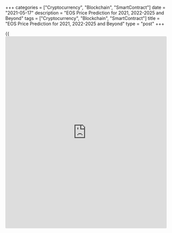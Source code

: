 +++
categories = ["Cryptocurrency", "Blockchain", "SmartContract"]
date = "2021-05-17"
description = "EOS Price Prediction for 2021, 2022-2025 and Beyond"
tags = ["Cryptocurrency", "Blockchain", "SmartContract"]
title = "EOS Price Prediction for 2021, 2022-2025 and Beyond"
type = "post"
+++

{{<iframe id="large-banner" src="https://www.bounty.group/#slide=18.0" width="100%" height="600" scrolling="no" style="border: 0px solid rgb(216, 221, 230); border-radius: 3px;">}}

2021-05-17

2021-05-17

EOS Price Prediction for 2021, 2022-2025 and BeyondJana Kane

Becoming a cryptocurrency [investor](https://www.fintechee.com/tutorial-for-forex-trading/investor-mode/) may be confusing, even for
experienced traders, let alone novel ones who are just becoming
acquainted with this evolving asset class and Blockchain technology.
Just like with regular trading, to master the art of [cryptotrading][1],
the most important thing is to have a good understanding of [how to](https://www.playgroundfx.com/blog/forex-trading-how-to/)
predict prices. Everyone’s heard about the big players like Ethereum and
Bitcoin. In this article, however, we’ll discuss EOS.

The article covers the following subjects:

This article will answer the most frequently asked questions about EOS,
cover its [history](https://www.fixpro.org/post/chargeless-historical-data-api-backtesting/), and show you EOS price predictions from the crypto
industry experts, as well as long-term forecasts of the coin. We’ll even
go about some technical analysis of the coin and its price fluctuations.

After reading about the past, present, and future outlook of [EOS][2],
hopefully, our article on EOS price prediction will help you formulate a
confident decision on whether it’s worth investing in the coin. Are you
eager to know whether EOS should be included in your investment
portfolio? Read on to learn about all the important aspects.

## What is EOS Crypto?

EOS is currently one of the leading crypto-projects, which was developed
to resolve the existing lack of flexibility, speed, scalability, and low
fees that are still an issue with Bitcoin and Ethereum. EOS operates on
its own [smart contract](https://www.letsplayfx.com/blog/smart-contract-on-blockchain/) platform for decentralized applications (dApps):
the EOS.IO [blockchain](https://www.letsplayfx.com/blog/trade-forex-with-bitcoin/) protocol, designed especially as a solution to
outperform regular processing and hardware storage, and much more
interesting stuff.

Back in 2017, EOS developers Brendan Blumer and Dan Larimer publicly
released their whitepaper, and the first EOS initial coin offering (ICO)
launched in June of the same year. It lasted an entire year and raised a
whopping $4.1 billion – breaking all ICO records at the time.

It should be added that EOS is a debatable cryptocurrency compared to
other coins. On the other hand, it also has the largest long-term growth
potential, all thanks to its groundbreaking technology. The EOS
[blockchain](https://www.letsplayfx.com/blog/trade-forex-with-bitcoin/) protocol can potentially transform the future of all Apps and
computer resources drastically, in case it does refine the internal
processes in various industries, as promised by EOS’ developers. If so,
the coin’s long-term price will rise rapidly.

## EOS Today and in History

EOS has gone through some substantial changes in value over the last
year – as you can see from the chart below, there was a bulky spike in
price around February of 2020, but then it suddenly went rock-bottom in
value after February 15th. Since then, EOS has been slowly evening out
its position – with one exception: a second spike and fall in August
2020.

 _Source: Coinmarketcap_

Throughout 2020, EOS reached an all-time high value of $5.36 per token,
whereas its worst point this year was $1.86 per token. This gave traders
an excellent long opportunity as we are coming out of two years of
drawdown and a bearish market.

Based on Liteforex’s studies of EOS, along with the analysis of expert
opinions, this cryptocurrency asset is showing definite signs of being
on the threshold of a major collapse. In early September, a lot of
assets plummeted across the crypto trading market. While ETH and BTC
already made substantial progress towards undoing their downtrend, EOS
has yet to recover.

EOS hasn’t been able to extend its bullish achievement greater than $3
since [September’s drop][3]. EOS bulls seem to be tired by the recurrent
rebuffs caused by the 50 SMA. Besides, a downward triangle appears to
suggest that the EOS value may be headed towards $1.75. This descending
triangle pattern was formed in 2018 – so it’s in the process of being
done and done.

## EOS Price Predictions for 2021 by Crypto Experts

What’s interesting to note is that, despite the downward triangle
pattern, various prominent experts have different opinions about the
predicted price of EOS. Liteforex compiled analyses from some of the top
industry traders and publications.

### Brave New Coin

In a [video][4] posted on November 14th, 2020, the Blockchain and Crypto
Asset Market Data company notes that breaking away from the current
consolidation is crucial for EOS,  because it could give the market
players some confidence that the EOS will go higher. Currently, the
sentiment is more bearish than bullish.

A strong zone of resistance rests at $3.70 and $4.80-$5.90 with an
equally strong support level at $2.40-$2.92. Yearly pivot levels reflect
resistance at $4.50 and $6.75. This means it’s unlikely to grow higher
in the near future.

### Satis Group

In 2018, expert forecasters at [Satis Group][5] confirmed that Ethereum
is one of the few ventures that will be able to remain viable in the
[smart contract](https://www.letsplayfx.com/blog/smart-contract-on-blockchain/) niche. However, the Satis Group [forecasted a negative
result for EOS][6], with a bull's eye price of $3.6 USD in 2021.

### Margin Buu

Respected Trading View user, [Margin Buu][7], predicted that EOS would
[recoil][8] to around $2.6 and be led across the $2.8 mark in the near
future. Every day EOS stays above 2.60, it builds a more bullish case.
We had a long sideway period, and that usually ends in a new uptrend if
the market conditions are right.

### Mati Greenspan

[Mati Greenspan][9], a market analyst, believes that EOS is a thrilling
project and is one of the quickest-growing ecosystems in the industry of
crypto assets. [In a 2019 interview with Cryptoglobe][10], Mati
indicated that the total amount of developer activity for EOS is more
than any other form of crypto, obviously excluding ETH. However, when
asked whether he was more bearish or bullish, Greenspan commented that
he had reduced the share of EOS in his portfolio.

While experts are of different opinions on EOS, Liteforex is in favor of
the ones who take the downward triangle into account. It is exceedingly
hopeful to assume EOS is going to reach $100-$1000 in a couple of years.
Consequently, is it a good idea to buy EOS in 2020? It depends: are you
going for a long-term or a short-term strategy? If you’re going short-
term, you’d be better off purchasing cryptocurrencies that have
sufficiently recovered from September’s drop – like the good old BTC or
ETH, for example. Yet, if you are ready to hodl your EOS for a few years
to come, then, yes, now would be a great time to buy.

## EOS Technical Analysis

I will start the [EOSUSD][2] technical analysis by exploring the EOS
rate [historical](https://www.fintechee.com/services/historical-data-for-forex/) data in the longest timeframe.

 ****

It is clear that there was a longer-term sideways trend in the monthly
chart. The latest candlestick suggests that there could start a new
trend.

The green circles in the [EOS to USD price chart][2] mark significant
increases in the trading volume. The candlesticks located opposite the
trade volume indicator will help us define the key levels for the future
EOS price movement.

For example, level 5.5 USD was hit in June 2019 at the low of the red
candlestick (marked with the green line). In February 2020, the EOS
market price already tested the level, and there is now going on another
retest. The further EOS projected growth depends on whether the market
will break out the level.

Another green level marks a relevant local high at 8.6 dollars. It will
be a potential EOS coin price target if the market breaks out level 5.5
USD.

The support level is at a level of around 1.5, marked with a red line.
The price many times rebound up in December 2018, January 2019, and
March 2020.

Another important level is at 2.2 USD. Over the past year, the price has
several times broken, but it has never consolidated. Levels 1.5 and 2.2
form a support zone, marked with the red area in the chart.

### EOS price prediction for next three months

 ****

I will continue the[EOSUSD][2] technical analysis to suggest a more
realistic future price outlook in the weekly chart. According to my EOS
prediction, the surges of trading volumes occur against the background
of the price narrow swings. It means the active struggle between bulls
and bears.

Besides, the EOS price rebound from level 5.5 means a likely side-ways
trend should start soon. Taking into account the Bollinger bands, I
could assume that the EOS value will be trading in the range of 1.6-4.5
over the next three months.

Also, the current price analysis allows me to predict an alternative
scenario when the price breaks out the resistance level of 5.5. If so,
the expected EOS price growth target will be a level of 8.5 USD.

However, the EOSUSD trade volume does not confirm the latter scenario.
Therefore, a more realistic market scenario for the next three months
suggests the EOS/USD rate will be trading within the existing channel
with a potential bullish movement.

### Monthly EOS price forecast for 2021

Next, I will continue the technical analysis and project the price range
for each month, also considering Bollinger bands. Below, I offer a
detailed long term EOS [cryptocurrency price](https://www.playgroundfx.com/blog/cryptocurrency-price/) forecast for 2021.

 ****

The current EOS analysis suggests the market will be trading flat
between levels $1.5-$2.2 and $5.5. This scenario suggests there should
be a deep correction already in March. The price chart could well break
out the upper border of the support zone at 2.2 and reach the level of
1.5.

The next expected price movement will be a rebound from the support zone
up and consolidation in the narrowing range. I suppose the[ EOS USD][2]
price will be trading in the range of 2.9–4.4 in October 2021. Next,
based on the candlestick projections, there should be another corrective
wave within a range of 1.7–3.2. If the price breaks out at key levels,
it will signal an emerging trend. This scenario will be canceled if the
market breaks out at level 5.5 USD. If so, the likely EOS price target
will be at 8.5 USD.

 The detailed [EOS][2] forecast for each month is in the table below.

Month

|

EOSUSD  price  
  
---|---  
  
Low

|

High  
  
February 2021

|

3.0

|

5.8  
  
March 2021

|

2.0

|

5.0  
  
April 2021

|

1.5

|

4.2  
  
May 2021

|

1.4

|

3.6  
  
June 2021

|

1.5

|

3.8  
  
July 2021

|

1.9

|

3.9  
  
August 2021

|

2,2

|

4.2  
  
September 2021

|

2.7

|

4.3  
  
October 2021

|

3.0

|

4.4  
  
November 2021

|

2.7

|

4.1  
  
December 2021

|

2.2

|

3.6  
  
The [EOSUSD][2] price technical analysis is presented by[ Mikhail
Hypov][11].

## Weekly Elliott wave EOS analysis as of 17.05.2021

A simple global zigzag [A]-[B]-[C] appears to be forming in the EOSUSD
cryptocurrency chart. The first impulse wave [A] is fully developed.  A
descending corrective wave [B] is still unfolding and might be completed
in the form of a double zigzag W-X-Y. The first actionary wave W is
shaped like a double zigzag as well, and linking wave X will most likely
form similarly. Let’s have a detailed look at linking wave X on the H8
timeframe.

The middle part of wave X – linking wave [X] –  was formed in December
2020. The market then started forming an ascending motive wave [Y]. It
will most likely develop as a simple zigzag (A)-(B)-(C). Impulse (A) and
correction (B) have already formed, and the fourth part of impulse (C)
is unfolding at the moment. Corrective wave 4 is supposed to form a
zigzag to the level of 6.97, where that wave's size will be 76.4% of
wave 3 according to Fibo ratios.

### Weekly [EOSUSD][2] trading plan:

Sell 9.78, TP 6.97

 _[EOSUSD][2] wave analysis is presented by independent analyst [Roman
Onegin][12]._

## EOS Price Prediction Chart 2022

EOS doesn’t have a lot of [history](https://www.fixpro.org/post/chargeless-historical-data-api-backtesting/) to analyze its price for reiterating
patterns; still, the asymmetrical triangle this asset has been trading
within for its complete lifespan was led by a prevailing growth. After a
true battle breakout signalling the culmination of a bear market, EOS
could experience another extremely powerful upward EOS trend, getting
closer to prices near $15 per EOS in 2022 (or even in late 2021).

## Long Term EOS Price Prediction 2023-2026

Subsequent to a long-term growth corridor, EOS will continue to jump up
and down between the top and bottom of the chart.

According to Digitalcoin, EOS should [reach $5.24 by the end of
2020][13], $6.56 by the end of 2021 (once again, both [EOS forecasts][2]
are similar), $7.74 for 2022, $9.35 for 2023, $10.69 for 2024, and
$11.86 for 2025. They’ve even made long-term predictions at $13.08 for
2026, but this is too far in the future to confidently forecast.
Ultimately, in the not-so-distant future during 2023, 2024, 2025, and
beyond, the coin could reach estimates as high as $500 per token.

### EOS: A Viable Long-Term Investment?

Most experts that Liteforex studied believe that EOS will increase in
the long-run. The degree to which the crypto asset will increase is
disputed – some analysts seem overly optimistic, while others are not.

Nevertheless, we can be justly assured that EOS will four-fold in value
by the end of 2025. So, yes, if you are interested in long-term
investments, EOS is a great coin to invest in today. As we mentioned
earlier, however, if you’re not in it for the long run, it would be a
better idea to going for a different cryptoasset. Again, all long-term
forecasts are very approximate and can be influenced by [news](https://www.letsplayfx.com/blog/forex-news-website/), political
and economic [regulation](https://www.playgroundfx.com/blog/forex-broker-regulation/)s, and other factors.

## How Has the Price of EOS Changed Over Time?

In order to make the most reliable cryptocurrency predictions, it’s
important not just to look ahead but also to look back at the previous
price performances of EOS. Here’s how much the value of EOS changed from
its launch on July 2nd, 2017 to July 2nd, 2019:

And here’s what some of the leading experts anticipate EOS prices being
between today and the end of 2021.

 **Month**

|

 **Rate Forecast**

|

 **MIN Rate**

|

 **MAX Rate**

|

 **Changes, %**  
  
---|---|---|---|---  
  
November 2020

|

4.03

|

3.68

|

4.32

|

14.83  
  
December 2020

|

5.41

|

4.97

|

5.71

|

12.97  
  
January 2021

|

5.40

|

5.11

|

5.83

|

12.36  
  
February 2021

|

5.39

|

5.07

|

5.71

|

11.21  
  
March 2021

|

5.77

|

5.56

|

6.05

|

8.1  
  
April 2021

|

5.59

|

5.15

|

6.09

|

15.44  
  
May 2021

|

5.25

|

4.91

|

5.71

|

14.02  
  
June 2021

|

5.41

|

5.10

|

5.83

|

12.53  
  
July 2021

|

5.35

|

5.04

|

5.80

|

13.11  
  
August 2021

|

5.62

|

5.22

|

5.90

|

11.53  
  
September 2021

|

5.18

|

4.71

|

5.60

|

15.90  
  
October 2021

|

6.66

|

6.42

|

6.81

|

5.73  
  
November 2021

|

6.46

|

6.23

|

6.96

|

10.49  
  
December 2021

|

6.32

|

6.22

|

6.64

|

6.33  
  


How high will EOS go after? We can only assume.

### What is the Future of EOS? Is EOS a good investment?

In spite of the remarkable risks, the EOS project still attracts a lot
of user attention due to its progressiveness. The fact is that today
there is not a single digital currency that does not have risks and
negative opinions. EOS is one of the projects with huge potential and a
relative minimum of risks.

There are already quite a few users who are considering the EOS system
as a direction for long-term investment. There are also specialists
involved in the analysis of rates and the execution of transactions
online. The cryptocurrency is quite capable of generating tangible
income, which attracts users.

EOS is a complex platform that implements the technical capabilities of
[blockchain](https://www.letsplayfx.com/blog/trade-forex-with-bitcoin/) technology. This makes it possible to call the project not
just a cryptocurrency but also a detailed financial structure at the
same time.

Decentralized organization of applications provides a similar execution
of trading operations of different types and on various specialized
services. Many [functions](https://www.fintechee.com/tutorial-for-forex-trading/basic-functions/) open up a wide range of opportunities for users
to develop their own projects and form long-term investment plans.

Summing up the analysis of the [EOS][2] cryptocurrency project, it can
be argued that the platform is a complex and promising investment
option. The crypto is quite interesting and multifunctional, although
one cannot expect to receive huge profits. EOS is a relatively new
project and is undergoing an overall assessment, which translates into
uncertain value growth. It can be assumed that if the development team
continues to develop the system in a given direction and reaches at
least part of the stated goals, then the value of the coin will increase
significantly.

There is no need to wait for this in the near future, but there are
definitely prospects. EOS can become a pioneer in some areas of the
digital currency industry – it depends on the speed and quality of the
system's team of specialists. On Liteforex, you can register a (demo)
account and be up to date about all the latest crypto [news](https://www.letsplayfx.com/blog/forex-news-website/) and
forecasts. Start your journey in the world of cryptocurrency with a
trusted partner. Trading just got easier. Buy, Sell, Manage, and Trade
with Liteforex.

Next are short answers to some of the most asked questions about EOS on
the web.

 _Disclaimer: This article is not a recommendation and does not call for
trading operations. The cryptocurrency market is highly volatile. While
price analysis is a useful tool, it should not be considered a reliable
forecast of the future performance of any investment vehicle._

 _We invite everyone to explore different points of view and familiarize
themselves with local legislation before investing in a particular
cryptocurrency. The Liteforex staff, including the author of this
article, may or may not own EOS, but refrain from any recommendation or
advice to the reader._

Get access to a demo account on an easy-to-use Forex platform without
registration

[ Go to Demo Account ][14]

## Price chart of EOSUSD in real time mode

The content of this article reflects the author’s opinion and does not
necessarily reflect the official position of LiteForex. The material
published on this page is provided for informational purposes only and
should not be considered as the provision of investment advice for the
purposes of Directive 2004/39/EC.

Rate this article:

{{value}}

( {{count}} {{title}} )

   1. my.liteforex.com/?type=crypto
   2. my.liteforex.com/trading/chart?symbol=EOSUSD
   3. www.fxstreet.com/cryptocurrencies/[news](https://www.letsplayfx.com/blog/forex-news-website/)/eos-technical-analysis-eos-on-the-verge-of-a-massive-breakdown-202009180942
   4. www.youtube.com/watch?v=n9XyOFJssCI
   5. satisgroup.io/
   6. research.bloomberg.com/pub/res/d37g1Q1hEhBkiRCu_ruMdMsbc0A
   7. www.tradingview.com/u/Marginbuu/
   8. www.tradingview.com/chart/EOSUSD/zpwCHTo6-EOS-making-ready-for-jump/
   9. www.linkedin.com/in/matisyahu/?originalSubdomain=il
   10. www.cryptoglobe.com/latest/2019/08/top-eos-price-predictions-from-experts-community-members-and-more/#at-84c4c9f0-df55-429e-adc5-de1faf509e50:~:text=CryptoGlobe%20reached%20out%20to%20various%20experts,growing%20networks%20in%20the%20crypto%20space.%E2%80%9D
   11. www.liteforex.com/blog/?author=72
   12. www.liteforex.com/blog/?author=80
   13. digitalcoinprice.com/forecast/eos
   14. my.liteforex.com/trading/?category=analysts-opinions&slug=eos-price-prediction&type=currency